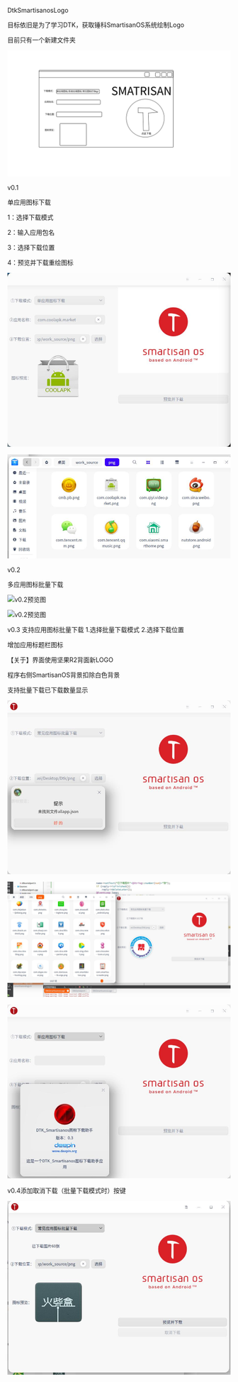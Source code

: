 DtkSmartisanosLogo

目标依旧是为了学习DTK，获取锤科SmartisanOS系统绘制Logo

目前只有一个新建文件夹

![新建文件夹](https://github.com/houyawei-NO1/DtkSmartisanosLogo/blob/main/%E8%AE%BE%E8%AE%A1%E5%9B%BE.jpg)

v0.1

单应用图标下载

1：选择下载模式

2：输入应用包名

3：选择下载位置

4：预览并下载重绘图标

![v0.1预览图](https://github.com/houyawei-NO1/DtkSmartisanosLogo/blob/main/v0.1.jpg)

![v0.1下载图片](https://github.com/houyawei-NO1/DtkSmartisanosLogo/blob/main/v0.1(2).jpg)

v0.2

多应用图标批量下载

![v0.2预览图](https://github.com/houyawei-NO1/DtkSmartisanosLogo/blob/main/v0.2.gif)

![v0.2预览图](https://s3.ax1x.com/2021/03/05/6e7LCQ.gif)


v0.3
支持应用图标批量下载
1.选择批量下载模式
2.选择下载位置

增加应用标题栏图标

【关于】界面使用坚果R2背面新LOGO

程序右侧SmartisanOS背景扣除白色背景

支持批量下载已下载数量显示

![v0.3_1预览图](https://github.com/houyawei-NO1/DtkSmartisanosLogo/blob/main/v0.3_1.jpg)

![v0.3_2预览图](https://github.com/houyawei-NO1/DtkSmartisanosLogo/blob/main/v0.3_2.jpg)

![v0.3_3预览图](https://github.com/houyawei-NO1/DtkSmartisanosLogo/blob/main/v0.3_3.jpg)

v0.4添加取消下载（批量下载模式时）按键

![v0.4预览图](https://github.com/houyawei-NO1/DtkSmartisanosLogo/blob/main/v0.4.jpg)